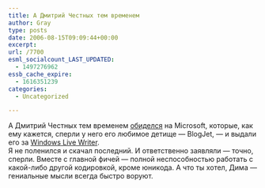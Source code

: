 ```yaml
---
title: А Дмитрий Честных тем временем
author: Gray
type: posts
date: 2006-08-15T09:09:44+00:00
excerpt:
url: /7700
esml_socialcount_LAST_UPDATED:
  - 1497276962
essb_cache_expire:
  - 1616351239
categories:
  - Uncategorized

---
```








А Дмитрий Честных тем временем <a href="http://www.sellme.ru/2006/08/14/plagiat-igra" target="_blank">обиделся</a> на Microsoft, которые, как ему кажется, сперли у него его любимое детище &#8212; BlogJet, &#8212; и выдали его за <a href="http://windowslivewriter.spaces.live.com/" target="_blank">Windows Live Writer</a>.  
Я не поленился и скачал последний. И ответственно заявляли &#8212; точно, сперли. Вместе с главной фичей &#8212; полной неспособностью работать с какой-либо другой кодировкой, кроме юникода. А что ты хотел, Дима &#8212; гениальные мысли всегда быстро воруют.